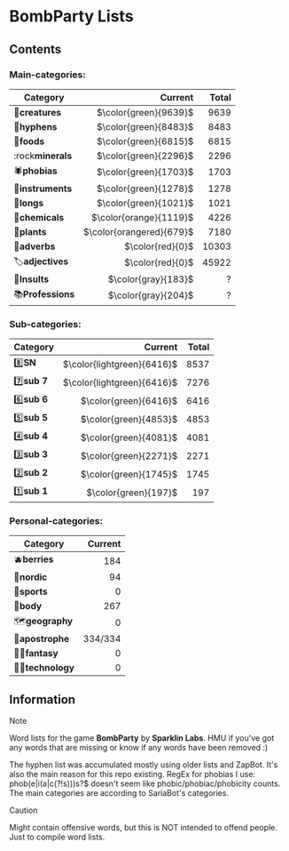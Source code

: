 # BombParty Lists

## Contents

### **Main-categories:**

| Category                |                    Current | Total |
| ----------------------- | -------------------------: | ----: |
| 🦋**creatures**   |    $\color{green}{9639}$ |  9639 |
| 🔗**hyphens**     |    $\color{green}{8483}$ |  8483 |
| 🍔**foods**       |    $\color{green}{6815}$ |  6815 |
| :rock**minerals** |    $\color{green}{2296}$ |  2296 |
| 🕷**phobias**     |    $\color{green}{1703}$ |  1703 |
| 🎸**instruments** |    $\color{green}{1278}$ |  1278 |
| 📏**longs**       |    $\color{green}{1021}$ |  1021 |
| 🧪**chemicals**   |   $\color{orange}{1119}$ |  4226 |
| 🌱**plants**      | $\color{orangered}{679}$ |  7180 |
| 🌠**adverbs**     |         $\color{red}{0}$ | 10303 |
| 🏷**adjectives**  |         $\color{red}{0}$ | 45922 |
| 💢**Insults**     |      $\color{gray}{183}$ |     ? |
| 📚**Professions** |      $\color{gray}{204}$ |     ? |

### **Sub-categories:**

| Category             |                      Current | Total |
| -------------------- | ---------------------------: | ----: |
| 8️⃣**SN**    | $\color{lightgreen}{6416}$ |  8537 |
| 7️⃣**sub 7** | $\color{lightgreen}{6416}$ |  7276 |
| 6️⃣**sub 6** |      $\color{green}{6416}$ |  6416 |
| 5️⃣**sub 5** |      $\color{green}{4853}$ |  4853 |
| 4️⃣**sub 4** |      $\color{green}{4081}$ |  4081 |
| 3️⃣**sub 3** |      $\color{green}{2271}$ |  2271 |
| 2️⃣**sub 2** |      $\color{green}{1745}$ |  1745 |
| 1️⃣**sub 1** |       $\color{green}{197}$ |   197 |

### **Personal-categories:**

| Category                       | Current |
| ------------------------------ | ------: |
| :blueberries:**berries** |     184 |
| 🚢**nordic**             |      94 |
| 🏈**sports**             |       0 |
| 🦵**body**               |     267 |
| 🗺**geography**          |       0 |
| 🔣**apostrophe**         | 334/334 |
| 🧙‍♂️**fantasy**      |       0 |
| 👩‍💻**technology**     |       0 |

## Information

> [!NOTE]
> Word lists for the game **BombParty** by **Sparklin Labs**.
> HMU if you've got any words that are missing or know if any words have been removed :)
>
> The hyphen list was accumulated mostly using older lists and ZapBot.
> It's also the main reason for this repo existing.
> RegEx for phobias I use: phob(e|i(a|c(?!s)))s?$ doesn't seem like phobic/phobiac/phobicity counts.
> The main categories are according to SariaBot's categories.

> [!CAUTION]
> Might contain offensive words, but this is NOT intended to offend people. Just to compile word lists.
